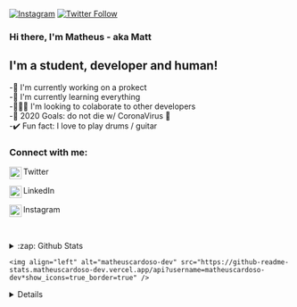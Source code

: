 [![Instagram](https://img.shields.io/website?label=codeSTACKr.com&style=for-the-badge&url=https%3A%2F%2Fcodestackr.com)](https://www.instagram.com/matheus_opaa/)
[![Twitter Follow](https://img.shields.io/twitter/follow/Me?color=1DA1F2&logo=twitter&style=for-the-badge)](https://twitter.com/matheus_thesuu)


### Hi there, I'm Matheus - aka Matt

## I'm a student, developer and human!
-📇 I'm currently working on a prokect<br/>
-🌱 I'm currently learning everything<br/>
-🧑‍🤝‍🧑 I'm looking to colaborate to other developers<br/>
-🥅 2020 Goals: do not die w/ CoronaVirus 🦠<br/>
-✔️ Fun fact: I love to play drums / guitar<br/>

### Connect with me:

<img align="left" width="22px" src="https://cdn.jsdelivr.net/npm/simple-icons@v3/icons/twitter.svg" />  Twitter <br/><br/>
<img align="left" width="22px" src="https://cdn.jsdelivr.net/npm/simple-icons@v3/icons/linkedin.svg" />  LinkedIn <br/><br/>
<img align="left" width="22px" src="https://cdn.jsdelivr.net/npm/simple-icons@v3/icons/instagram.svg" />  Instagram <br/><br/>

<br />

<details>
	<summary>:zap: Github Stats<summary/>
	
	<img align="left" alt="matheuscardoso-dev" src="https://github-readme-stats.matheuscardoso-dev.vercel.app/api?username=matheuscardoso-dev*show_icons=true_border=true" />

<details />
